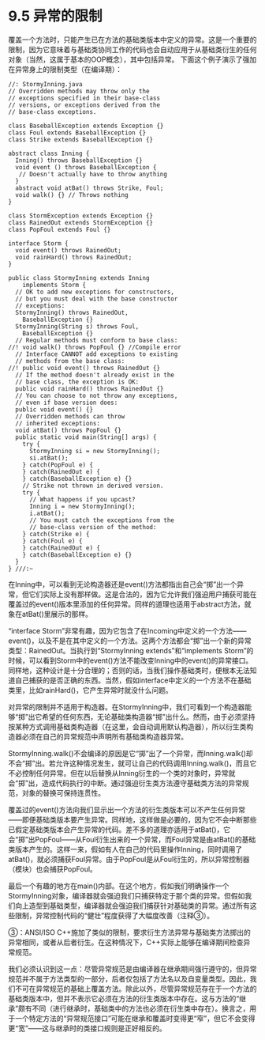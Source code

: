 # 9.5 异常的限制


覆盖一个方法时，只能产生已在方法的基础类版本中定义的异常。这是一个重要的限制，因为它意味着与基础类协同工作的代码也会自动应用于从基础类衍生的任何对象（当然，这属于基本的OOP概念），其中包括异常。
下面这个例子演示了强加在异常身上的限制类型（在编译期）：

```
//: StormyInning.java
// Overridden methods may throw only the 
// exceptions specified in their base-class 
// versions, or exceptions derived from the 
// base-class exceptions.

class BaseballException extends Exception {}
class Foul extends BaseballException {}
class Strike extends BaseballException {}

abstract class Inning {
  Inning() throws BaseballException {}
  void event () throws BaseballException {
   // Doesn't actually have to throw anything
  }
  abstract void atBat() throws Strike, Foul;
  void walk() {} // Throws nothing
}

class StormException extends Exception {}
class RainedOut extends StormException {}
class PopFoul extends Foul {}

interface Storm {
  void event() throws RainedOut;
  void rainHard() throws RainedOut;
}

public class StormyInning extends Inning 
    implements Storm {
  // OK to add new exceptions for constructors,
  // but you must deal with the base constructor
  // exceptions:
  StormyInning() throws RainedOut, 
    BaseballException {}
  StormyInning(String s) throws Foul, 
    BaseballException {}
  // Regular methods must conform to base class:
//! void walk() throws PopFoul {} //Compile error
  // Interface CANNOT add exceptions to existing
  // methods from the base class:
//! public void event() throws RainedOut {}
  // If the method doesn't already exist in the
  // base class, the exception is OK:
  public void rainHard() throws RainedOut {}
  // You can choose to not throw any exceptions,
  // even if base version does:
  public void event() {}
  // Overridden methods can throw 
  // inherited exceptions:
  void atBat() throws PopFoul {}
  public static void main(String[] args) {
    try {
      StormyInning si = new StormyInning();
      si.atBat();
    } catch(PopFoul e) {
    } catch(RainedOut e) {
    } catch(BaseballException e) {}
    // Strike not thrown in derived version.
    try {
      // What happens if you upcast?
      Inning i = new StormyInning();
      i.atBat();
      // You must catch the exceptions from the
      // base-class version of the method:
    } catch(Strike e) {
    } catch(Foul e) {
    } catch(RainedOut e) {
    } catch(BaseballException e) {}
  }
} ///:~
```

在Inning中，可以看到无论构造器还是event()方法都指出自己会“掷”出一个异常，但它们实际上没有那样做。这是合法的，因为它允许我们强迫用户捕获可能在覆盖过的event()版本里添加的任何异常。同样的道理也适用于abstract方法，就象在atBat()里展示的那样。

“interface Storm”非常有趣，因为它包含了在Incoming中定义的一个方法——event()，以及不是在其中定义的一个方法。这两个方法都会“掷”出一个新的异常类型：RainedOut。当执行到“StormyInning extends”和“implements Storm”的时候，可以看到Storm中的event()方法不能改变Inning中的event()的异常接口。同样地，这种设计是十分合理的；否则的话，当我们操作基础类时，便根本无法知道自己捕获的是否正确的东西。当然，假如interface中定义的一个方法不在基础类里，比如rainHard()，它产生异常时就没什么问题。

对异常的限制并不适用于构造器。在StormyInning中，我们可看到一个构造器能够“掷”出它希望的任何东西，无论基础类构造器“掷”出什么。然而，由于必须坚持按某种方式调用基础类构造器（在这里，会自动调用默认构造器），所以衍生类构造器必须在自己的异常规范中声明所有基础类构造器异常。

StormyInning.walk()不会编译的原因是它“掷”出了一个异常，而Inning.walk()却不会“掷”出。若允许这种情况发生，就可让自己的代码调用Inning.walk()，而且它不必控制任何异常。但在以后替换从Inning衍生的一个类的对象时，异常就会“掷”出，造成代码执行的中断。通过强迫衍生类方法遵守基础类方法的异常规范，对象的替换可保持连贯性。

覆盖过的event()方法向我们显示出一个方法的衍生类版本可以不产生任何异常——即便基础类版本要产生异常。同样地，这样做是必要的，因为它不会中断那些已假定基础类版本会产生异常的代码。差不多的道理亦适用于atBat()，它会“掷”出PopFoul——从Foul衍生出来的一个异常，而Foul异常是由atBat()的基础类版本产生的。这样一来，假如有人在自己的代码里操作Inning，同时调用了atBat()，就必须捕获Foul异常。由于PopFoul是从Foul衍生的，所以异常控制器（模块）也会捕获PopFoul。

最后一个有趣的地方在main()内部。在这个地方，假如我们明确操作一个StormyInning对象，编译器就会强迫我们只捕获特定于那个类的异常。但假如我们向上造型到基础类型，编译器就会强迫我们捕获针对基础类的异常。通过所有这些限制，异常控制代码的“健壮”程度获得了大幅度改善（注释③）。

③：ANSI/ISO C++施加了类似的限制，要求衍生方法异常与基础类方法掷出的异常相同，或者从后者衍生。在这种情况下，C++实际上能够在编译期间检查异常规范。

我们必须认识到这一点：尽管异常规范是由编译器在继承期间强行遵守的，但异常规范并不属于方法类型的一部分，后者仅包括了方法名以及自变量类型。因此，我们不可在异常规范的基础上覆盖方法。除此以外，尽管异常规范存在于一个方法的基础类版本中，但并不表示它必须在方法的衍生类版本中存在。这与方法的“继承”颇有不同（进行继承时，基础类中的方法也必须在衍生类中存在）。换言之，用于一个特定方法的“异常规范接口”可能在继承和覆盖时变得更“窄”，但它不会变得更“宽”——这与继承时的类接口规则是正好相反的。
